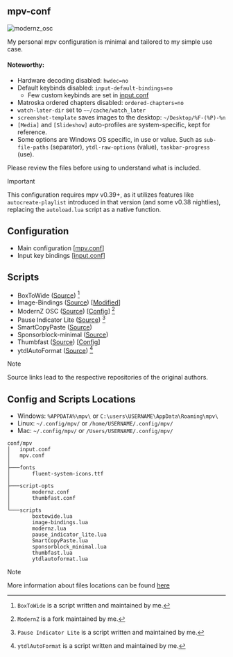 ## mpv-conf
![modernz_osc](https://github.com/user-attachments/assets/ef4ad6aa-2545-4aa4-b5e9-5e2c555ccc4d)

My personal mpv configuration is minimal and tailored to my simple use case.

#### Noteworthy:

- Hardware decoding disabled: `hwdec=no`
- Default keybinds disabled: `input-default-bindings=no`
    - Few custom keybinds are set in [input.conf](https://github.com/Samillion/mpv-conf/blob/master/input.conf)
- Matroska ordered chapters disabled: `ordered-chapters=no`
- `watch-later-dir` set to `~~/cache/watch_later`
- `screenshot-template` saves images to the desktop: `~/Desktop/%F-(%P)-%n`
- `[Media]` and `[Slideshow]` auto-profiles are system-specific, kept for reference.
- Some options are Windows OS specific, in use or value. Such as `sub-file-paths` (separator), `ytdl-raw-options` (value), `taskbar-progress` (use).

Please review the files before using to understand what is included.

> [!IMPORTANT]  
> This configuration requires mpv v0.39+, as it utilizes features like `autocreate-playlist` introduced in that version (and some v0.38 nightlies), replacing the `autoload.lua` script as a native function.

## Configuration
- Main configuration [[mpv.conf](./mpv.conf)]
- Input key bindings [[input.conf](./input.conf)]

## Scripts
- BoxToWide ([Source](https://github.com/Samillion/mpv-boxtowide)) [^1]
- Image-Bindings ([Source](https://github.com/guidocella/mpv-image-config/blob/main/scripts/image-bindings.lua)) [[Modified](./scripts/image-bindings.lua)]
- ModernZ OSC ([Source](https://github.com/Samillion/ModernZ)) [[Config](./script-opts/modernz.conf)] [^2]
- Pause Indicator Lite ([Source](https://github.com/Samillion/ModernZ/tree/main/extras/pause-indicator-lite)) [^3]
- SmartCopyPaste ([Source](https://github.com/Eisa01/mpv-scripts?tab=readme-ov-file#smartcopypaste))
- Sponsorblock-minimal ([Source](https://codeberg.org/jouni/mpv_sponsorblock_minimal))
- Thumbfast ([Source](https://github.com/po5/thumbfast)) [[Config](./script-opts/thumbfast.conf)]
- ytdlAutoFormat ([Source](https://github.com/Samillion/mpv-ytdlautoformat)) [^4]

[^1]: `BoxToWide` is a script written and maintained by me.
[^2]: `ModernZ` is a fork maintained by me.
[^3]: `Pause Indicator Lite` is a script written and maintained by me.
[^4]: `ytdlAutoFormat` is a script written and maintained by me.


> [!NOTE]
> Source links lead to the respective repositories of the original authors.

## Config and Scripts Locations
- Windows: `%APPDATA%\mpv\` or `C:\users\USERNAME\AppData\Roaming\mpv\`
- Linux: `~/.config/mpv/` or `/home/USERNAME/.config/mpv/`
- Mac: `~/.config/mpv/` or `/Users/USERNAME/.config/mpv/`

```
conf/mpv
│   input.conf
│   mpv.conf
│
├───fonts
│       fluent-system-icons.ttf
│
├───script-opts
│       modernz.conf
│       thumbfast.conf
│
└───scripts
        boxtowide.lua
        image-bindings.lua
        modernz.lua
        pause_indicator_lite.lua
        SmartCopyPaste.lua
        sponsorblock_minimal.lua
        thumbfast.lua
        ytdlautoformat.lua
```

> [!NOTE]
> More information about files locations can be found [here](https://mpv.io/manual/master/#files)
